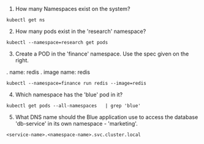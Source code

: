 1. How many Namespaces exist on the system?

`kubectl get ns`

2. How many pods exist in the 'research' namespace?

`kubectl --namespace=research get pods`

3. Create a POD in the 'finance' namespace. Use the spec given on the right.

. name: redis
. image name: redis

`kubectl --namespace=finance run redis --image=redis`

4. Which namespace has the 'blue' pod in it?

`kubectl get pods --all-namespaces   | grep 'blue'`

5. What DNS name should the Blue application use to access the database 'db-service' in its own namespace - 'marketing'.

`<service-name>.<namespace-name>.svc.cluster.local`